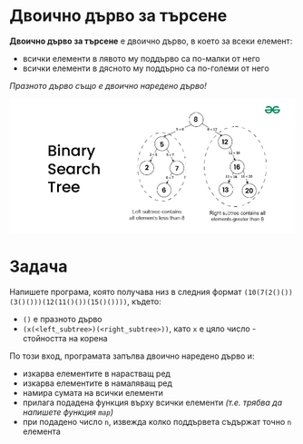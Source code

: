 # Двоично дърво за търсене

**Двоично дърво за търсене** e двоично дърво, в което за всеки елемент:     
- всички елементи в лявото му поддърво са по-малки от него  
- всички елементи в дясното му поддърно са по-големи от него           

*Празното дърво също е двоично наредено дърво!*      

![bst](bst.webp)

# Задача
Напишете програма, която получава низ в следния формат
`(10(7(2()())(3()()))(12(11()())(15()())))`, където:
- `()` е празното дърво
- `(x(<left_subtree>)(<right_subtree>))`, като `x` е цяло число - стойността на корена

По този вход, програмата запълва двоично наредено дърво и:
- изкарва елементите в нарастващ ред
- изкарва елементите в намаляващ ред
- намира сумата на всички елементи
- прилага подадена функция върху всички елементи *(т.е. трябва да напишете функция `map`)*
- при подадено число `n`, извежда колко поддървета съдържат точно `n` елемента

